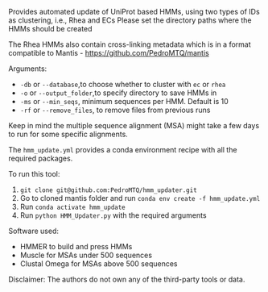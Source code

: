 Provides automated update of UniProt based HMMs, using two types of IDs as clustering, i.e., Rhea and ECs
Please set the directory paths where the HMMs should be created


The Rhea HMMs also contain cross-linking metadata which is in a format compatible to Mantis - https://github.com/PedroMTQ/mantis

Arguments:
- `-db` or `--database`,to choose whether to cluster with `ec` or  `rhea`
- `-o` or `--output_folder`,to specify directory to save HMMs in
- `-ms` or `--min_seqs`, minimum sequences per HMM. Default is 10
- `-rf` or `--remove_files`, to remove files from previous runs


Keep in mind the multiple sequence alignment (MSA) might take a few days to run for some specific alignments.

The `hmm_update.yml` provides a conda environment recipe with all the required packages.

To run this tool:

1. `git clone git@github.com:PedroMTQ/hmm_updater.git`  
2. Go to cloned mantis folder and run `conda env create -f hmm_update.yml`
3. Run `conda activate hmm_update`
5. Run `python HMM_Updater.py` with the required arguments



Software used:
- HMMER to build and press HMMs
- Muscle for MSAs under 500 sequences
- Clustal Omega for MSAs above 500 sequences

Disclaimer:
The authors do not own any of the third-party tools or data.